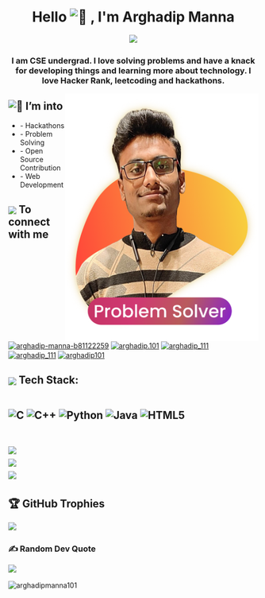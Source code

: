 <h1 align="center">Hello <picture>
  <source srcset="https://fonts.gstatic.com/s/e/notoemoji/latest/1f44b/512.webp" type="image/webp">
  <img src="https://fonts.gstatic.com/s/e/notoemoji/latest/1f44b/512.gif" alt="👋" width="32" height="32">
</picture>, I'm Arghadip Manna</h1>

<p align="center" ><img 
 src="https://user-images.githubusercontent.com/22797857/90096358-dba16400-dd54-11ea-8e44-e181ada72661.gif" width="20%"/></p>


<h3 align="center">I am  CSE undergrad. I love solving problems and have a knack for developing things and learning more about technology. I love Hacker Rank, leetcoding and hackathons.</h3>

<img align="right" alt = "Problem Solver" width = "390" src ="arghadip_dp.png">

<h2> <picture>
  <source srcset="https://fonts.gstatic.com/s/e/notoemoji/latest/1f331/512.webp" type="image/webp">
  <img src="https://fonts.gstatic.com/s/e/notoemoji/latest/1f331/512.gif" alt="🌱" width="32" height="32">
</picture>I’m into</h2>
<ul>
  <li>- Hackathons </li>
<li>- Problem Solving </li>
<li>- Open Source Contribution </li>
<li>- Web Development</li>
</ul>

<h2><img src="https://emojis.slackmojis.com/emojis/images/1579216111/7550/pikachu_wave.gif?1579216111" align="center"
                width="28" /> To connect with me</h2>

<p align="left">
<a href="https://linkedin.com/in/arghadip-manna-b81122259" target="blank"><img align="center" src="https://raw.githubusercontent.com/rahuldkjain/github-profile-readme-generator/master/src/images/icons/Social/linked-in-alt.svg" alt="arghadip-manna-b81122259" height="30" width="40" /></a>
<a href="https://instagram.com/arghadip.101" target="blank"><img align="center" src="https://raw.githubusercontent.com/rahuldkjain/github-profile-readme-generator/master/src/images/icons/Social/instagram.svg" alt="arghadip.101" height="30" width="40" /></a>
<a href="https://www.hackerrank.com/arghadip_111" target="blank"><img align="center" src="https://raw.githubusercontent.com/rahuldkjain/github-profile-readme-generator/master/src/images/icons/Social/hackerrank.svg" alt="arghadip_111" height="30" width="40" /></a>
<a href="https://www.leetcode.com/arghadip_111" target="blank"><img align="center" src="https://raw.githubusercontent.com/rahuldkjain/github-profile-readme-generator/master/src/images/icons/Social/leet-code.svg" alt="arghadip_111" height="30" width="40" /></a>
<a href="https://auth.geeksforgeeks.org/user/arghadip101" target="blank"><img align="center" src="https://raw.githubusercontent.com/rahuldkjain/github-profile-readme-generator/master/src/images/icons/Social/geeks-for-geeks.svg" alt="arghadip101" height="30" width="40" /></a>
</p>
<summary><h2><img src="https://emojis.slackmojis.com/emojis/images/1471045839/793/computerrage.gif?1471045839" align="center"
                width="28" />
Tech Stack:
<br><br>
 
![C](https://img.shields.io/badge/c-%2300599C.svg?style=for-the-badge&logo=c&logoColor=white) ![C++](https://img.shields.io/badge/c++-%2300599C.svg?style=for-the-badge&logo=c%2B%2B&logoColor=white) ![Python](https://img.shields.io/badge/python-3670A0?style=for-the-badge&logo=python&logoColor=ffdd54) ![Java](https://img.shields.io/badge/java-%23ED8B00.svg?style=for-the-badge&logo=java&logoColor=white) ![HTML5](https://img.shields.io/badge/html5-%23E34F26.svg?style=for-the-badge&logo=html5&logoColor=white)
<br><br>

![](https://github-readme-stats.vercel.app/api?username=arghadipmanna101&theme=dark&hide_border=false&include_all_commits=true&count_private=true)<br/>
![](https://github-readme-streak-stats.herokuapp.com/?user=arghadipmanna101&theme=dark&hide_border=false)<br/>
![](https://github-readme-stats.vercel.app/api/top-langs/?username=arghadipmanna101&theme=dark&hide_border=false&include_all_commits=true&count_private=true&layout=compact)

## 🏆 GitHub Trophies
![](https://github-profile-trophy.vercel.app/?username=arghadipmanna101&theme=radical&no-frame=false&no-bg=true&margin-w=4)

### ✍️ Random Dev Quote
![](https://quotes-github-readme.vercel.app/api?type=horizontal&theme=radical)



<!-- Proudly created with GPRM ( https://gprm.itsvg.in ) -->


<p align="left"> <img src="https://komarev.com/ghpvc/?username=arghadipmanna101&label=Profile%20views&color=00ff6e&style=flat" alt="arghadipmanna101" /> </p>
